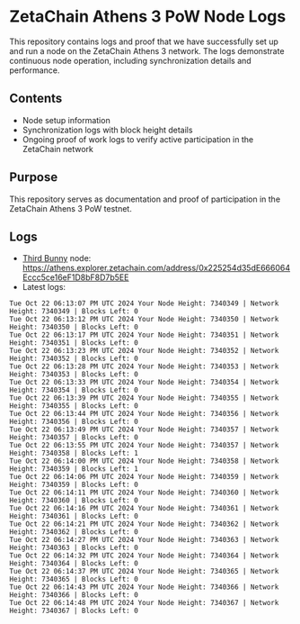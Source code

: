 # ZetaChain Athens 3 PoW Node Logs
This repository contains logs and proof that we have successfully set up and run a node on the ZetaChain Athens 3 network. The logs demonstrate continuous node operation, including synchronization details and performance.

## Contents
- Node setup information
- Synchronization logs with block height details
- Ongoing proof of work logs to verify active participation in the ZetaChain network

## Purpose
This repository serves as documentation and proof of participation in the ZetaChain Athens 3 PoW testnet.

## Logs

- [Third Bunny](https://thirdbunny.xyz/) node: https://athens.explorer.zetachain.com/address/0x225254d35dE666064Eccc5ce16eF1D8bF8D7b5EE
- Latest logs:
```
Tue Oct 22 06:13:07 PM UTC 2024 Your Node Height: 7340349 | Network Height: 7340349 | Blocks Left: 0
Tue Oct 22 06:13:12 PM UTC 2024 Your Node Height: 7340350 | Network Height: 7340350 | Blocks Left: 0
Tue Oct 22 06:13:17 PM UTC 2024 Your Node Height: 7340351 | Network Height: 7340351 | Blocks Left: 0
Tue Oct 22 06:13:23 PM UTC 2024 Your Node Height: 7340352 | Network Height: 7340352 | Blocks Left: 0
Tue Oct 22 06:13:28 PM UTC 2024 Your Node Height: 7340353 | Network Height: 7340353 | Blocks Left: 0
Tue Oct 22 06:13:33 PM UTC 2024 Your Node Height: 7340354 | Network Height: 7340354 | Blocks Left: 0
Tue Oct 22 06:13:39 PM UTC 2024 Your Node Height: 7340355 | Network Height: 7340355 | Blocks Left: 0
Tue Oct 22 06:13:44 PM UTC 2024 Your Node Height: 7340356 | Network Height: 7340356 | Blocks Left: 0
Tue Oct 22 06:13:49 PM UTC 2024 Your Node Height: 7340357 | Network Height: 7340357 | Blocks Left: 0
Tue Oct 22 06:13:55 PM UTC 2024 Your Node Height: 7340357 | Network Height: 7340358 | Blocks Left: 1
Tue Oct 22 06:14:00 PM UTC 2024 Your Node Height: 7340358 | Network Height: 7340359 | Blocks Left: 1
Tue Oct 22 06:14:06 PM UTC 2024 Your Node Height: 7340359 | Network Height: 7340359 | Blocks Left: 0
Tue Oct 22 06:14:11 PM UTC 2024 Your Node Height: 7340360 | Network Height: 7340360 | Blocks Left: 0
Tue Oct 22 06:14:16 PM UTC 2024 Your Node Height: 7340361 | Network Height: 7340361 | Blocks Left: 0
Tue Oct 22 06:14:21 PM UTC 2024 Your Node Height: 7340362 | Network Height: 7340362 | Blocks Left: 0
Tue Oct 22 06:14:27 PM UTC 2024 Your Node Height: 7340363 | Network Height: 7340363 | Blocks Left: 0
Tue Oct 22 06:14:32 PM UTC 2024 Your Node Height: 7340364 | Network Height: 7340364 | Blocks Left: 0
Tue Oct 22 06:14:37 PM UTC 2024 Your Node Height: 7340365 | Network Height: 7340365 | Blocks Left: 0
Tue Oct 22 06:14:43 PM UTC 2024 Your Node Height: 7340366 | Network Height: 7340366 | Blocks Left: 0
Tue Oct 22 06:14:48 PM UTC 2024 Your Node Height: 7340367 | Network Height: 7340367 | Blocks Left: 0
```
